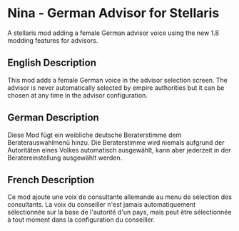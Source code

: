 # Nina - German Advisor for Stellaris
A stellaris mod adding a female German advisor voice using the new 1.8 modding features for advisors.

## English Description

This mod adds a female German voice in the advisor selection screen.
The advisor is never automatically selected by empire authorities but it can be chosen at any time in the advisor configuration.

## German Description

Diese Mod fügt ein weibliche deutsche Beraterstimme dem Beraterauswahlmenü hinzu.
Die Beraterstimme wird niemals aufgrund der Autoritäten eines Volkes automatisch ausgewählt, kann aber jederzeit in der Beratereinstellung ausgewählt werden.

## French Description

Ce mod ajoute une voix de consultante allemande au menu de sélection des consultants.
La voix du conseiller n'est jamais automatiquement sélectionnée sur la base de l'autorité d'un pays, mais peut être sélectionnée à tout moment dans la configuration du conseiller.
